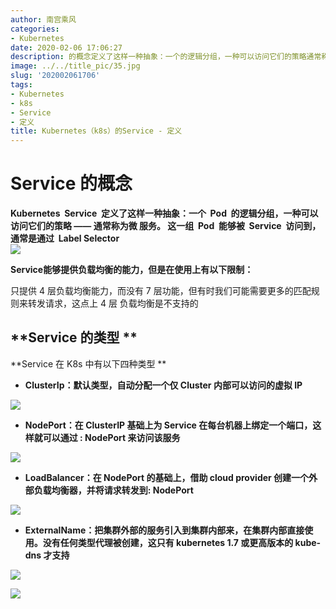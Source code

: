 ```yaml
---
author: 南宫乘风
categories:
- Kubernetes
date: 2020-02-06 17:06:27
description: 的概念定义了这样一种抽象：一个的逻辑分组，一种可以访问它们的策略通常称为微服务。这一组能够被访问到，通常是通过能够提供负载均衡的能力，但是在使用上有以下限制：只提供层负载均衡能力，而没有层功能，但有时。。。。。。。
image: ../../title_pic/35.jpg
slug: '202002061706'
tags:
- Kubernetes
- k8s
- Service
- 定义
title: Kubernetes（k8s）的Service - 定义
---
```


<!--more-->

# Service 的概念 

**Kubernetes  Service  定义了这样一种抽象：一个  Pod  的逻辑分组，一种可以访问它们的策略 —— 通常称为微 服务。 这一组  Pod  能够被  Service  访问到，通常是通过  Label Selector**  
![](../../image/20200206164845536.png)

**Service能够提供负载均衡的能力，但是在使用上有以下限制：**

只提供 4 层负载均衡能力，而没有 7 层功能，但有时我们可能需要更多的匹配规则来转发请求，这点上 4 层 负载均衡是不支持的

## **Service 的类型 **

**Service 在 K8s 中有以下四种类型 **

- **ClusterIp：默认类型，自动分配一个仅 Cluster 内部可以访问的虚拟 IP**

![](../../image/20200206170439502.png)

- **NodePort：在 ClusterIP 基础上为 Service 在每台机器上绑定一个端口，这样就可以通过 : NodePort 来访问该服务**

![](../../image/20200206170453370.png)

- **LoadBalancer：在 NodePort 的基础上，借助 cloud provider 创建一个外部负载均衡器，并将请求转发到: NodePort**

![](../../image/20200206170511278.png)

- **ExternalName：把集群外部的服务引入到集群内部来，在集群内部直接使用。没有任何类型代理被创建，这只有 kubernetes 1.7 或更高版本的 kube-dns 才支持**

![](../../image/2020020617055647.png)

![](../../image/20200206165100169.png)